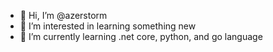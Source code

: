 - 👋 Hi, I’m @azerstorm
- 👀 I’m interested in learning something new
- 🌱 I’m currently learning .net core, python, and go language

<!---
azerstorm/azerstorm is a ✨ special ✨ repository because its `README.md` (this file) appears on your GitHub profile.
You can click the Preview link to take a look at your changes.
--->
